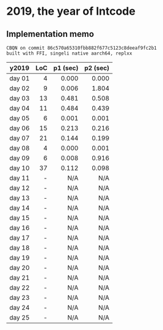 # 2019, the year of **Intcode**

## Implementation memo

```
CBQN on commit 86c570a65310fbb882f677c5123c8deeaf9fc2b1
built with FFI, singeli native aarch64, replxx
```

| y2019  | LoC | p1 (sec) | p2 (sec) |
|--------|----:|---------:|---------:|
| day 01 |   4 |    0.000 |    0.000 |
| day 02 |   9 |    0.006 |    1.804 |
| day 03 |  13 |    0.481 |    0.508 |
| day 04 |  11 |    0.484 |    0.439 |
| day 05 |   6 |    0.001 |    0.001 |
| day 06 |  15 |    0.213 |    0.216 |
| day 07 |  21 |    0.144 |    0.199 |
| day 08 |   4 |    0.000 |    0.001 |
| day 09 |   6 |    0.008 |    0.916 |
| day 10 |  37 |    0.112 |    0.098 |
| day 11 |   - |      N/A |      N/A |
| day 12 |   - |      N/A |      N/A |
| day 13 |   - |      N/A |      N/A |
| day 14 |   - |      N/A |      N/A |
| day 15 |   - |      N/A |      N/A |
| day 16 |   - |      N/A |      N/A |
| day 17 |   - |      N/A |      N/A |
| day 18 |   - |      N/A |      N/A |
| day 19 |   - |      N/A |      N/A |
| day 20 |   - |      N/A |      N/A |
| day 21 |   - |      N/A |      N/A |
| day 22 |   - |      N/A |      N/A |
| day 23 |   - |      N/A |      N/A |
| day 24 |   - |      N/A |      N/A |
| day 25 |   - |      N/A |      N/A |
